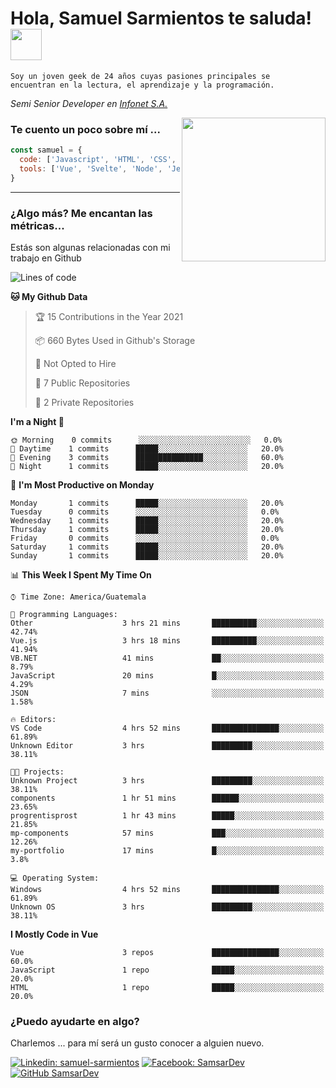 <h1>Hola, Samuel Sarmientos te saluda! <img src="https://media.giphy.com/media/ZEOAnq3ockGojO0E7n/giphy.gif" width="50"></h1>
<code>Soy un joven geek de 24 años cuyas pasiones principales se
encuentran en la lectura, el aprendizaje y la programación.</code>
<br>
<p><em>Semi Senior Developer en <a href="https://www.progrentis.com/">Infonet S.A.</a>
</em></p>
<img align='right' src="https://media.giphy.com/media/du3J3cXyzhj75IOgvA/giphy.gif" width="230">

### Te cuento un poco sobre mí ...

```javascript
const samuel = {
  code: ['Javascript', 'HTML', 'CSS', 'SASS', 'Python', 'C#'],
  tools: ['Vue', 'Svelte', 'Node', 'Jest', 'Strapi']
}
```
---

### ¿Algo más? Me encantan las métricas...
Estás son algunas relacionadas con mi trabajo en Github

<!--START_SECTION:waka-->
![Lines of code](https://img.shields.io/badge/From%20Hello%20World%20I%27ve%20Written-15330%20lines%20of%20code-blue)

**🐱 My Github Data** 

> 🏆 15 Contributions in the Year 2021
 > 
> 📦 660 Bytes Used in Github's Storage 
 > 
> 🚫 Not Opted to Hire
 > 
> 📜 7 Public Repositories 
 > 
> 🔑 2 Private Repositories  
 > 
**I'm a Night 🦉** 

```text
🌞 Morning    0 commits      ░░░░░░░░░░░░░░░░░░░░░░░░░   0.0% 
🌆 Daytime    1 commits      █████░░░░░░░░░░░░░░░░░░░░   20.0% 
🌃 Evening    3 commits      ███████████████░░░░░░░░░░   60.0% 
🌙 Night      1 commits      █████░░░░░░░░░░░░░░░░░░░░   20.0%

```
📅 **I'm Most Productive on Monday** 

```text
Monday       1 commits      █████░░░░░░░░░░░░░░░░░░░░   20.0% 
Tuesday      0 commits      ░░░░░░░░░░░░░░░░░░░░░░░░░   0.0% 
Wednesday    1 commits      █████░░░░░░░░░░░░░░░░░░░░   20.0% 
Thursday     1 commits      █████░░░░░░░░░░░░░░░░░░░░   20.0% 
Friday       0 commits      ░░░░░░░░░░░░░░░░░░░░░░░░░   0.0% 
Saturday     1 commits      █████░░░░░░░░░░░░░░░░░░░░   20.0% 
Sunday       1 commits      █████░░░░░░░░░░░░░░░░░░░░   20.0%

```


📊 **This Week I Spent My Time On** 

```text
⌚︎ Time Zone: America/Guatemala

💬 Programming Languages: 
Other                    3 hrs 21 mins       ██████████░░░░░░░░░░░░░░░   42.74% 
Vue.js                   3 hrs 18 mins       ██████████░░░░░░░░░░░░░░░   41.94% 
VB.NET                   41 mins             ██░░░░░░░░░░░░░░░░░░░░░░░   8.79% 
JavaScript               20 mins             █░░░░░░░░░░░░░░░░░░░░░░░░   4.29% 
JSON                     7 mins              ░░░░░░░░░░░░░░░░░░░░░░░░░   1.58%

🔥 Editors: 
VS Code                  4 hrs 52 mins       ███████████████░░░░░░░░░░   61.89% 
Unknown Editor           3 hrs               █████████░░░░░░░░░░░░░░░░   38.11%

🐱‍💻 Projects: 
Unknown Project          3 hrs               █████████░░░░░░░░░░░░░░░░   38.11% 
components               1 hr 51 mins        ██████░░░░░░░░░░░░░░░░░░░   23.65% 
progrentisprost          1 hr 43 mins        █████░░░░░░░░░░░░░░░░░░░░   21.85% 
mp-components            57 mins             ███░░░░░░░░░░░░░░░░░░░░░░   12.26% 
my-portfolio             17 mins             █░░░░░░░░░░░░░░░░░░░░░░░░   3.8%

💻 Operating System: 
Windows                  4 hrs 52 mins       ███████████████░░░░░░░░░░   61.89% 
Unknown OS               3 hrs               █████████░░░░░░░░░░░░░░░░   38.11%

```

**I Mostly Code in Vue** 

```text
Vue                      3 repos             ███████████████░░░░░░░░░░   60.0% 
JavaScript               1 repo              █████░░░░░░░░░░░░░░░░░░░░   20.0% 
HTML                     1 repo              █████░░░░░░░░░░░░░░░░░░░░   20.0%

```



<!--END_SECTION:waka-->

### ¿Puedo ayudarte en algo?
Charlemos ... para mí será un gusto conocer a alguien nuevo.

[![Linkedin: samuel-sarmientos](https://img.shields.io/badge/-Samuel%20Sarmientos-blue?style=flat-square&logo=Linkedin&logoColor=white)](https://www.linkedin.com/in/samuel-sarmientos)
[![Facebook: SamsarDev](https://img.shields.io/badge/-SamsarDev-white?style=flat-square&logo=Facebook)](https://www.facebook.com/Samsar.Dev)
[![GitHub SamsarDev](https://img.shields.io/github/followers/SamsarDev?label=follow&style=social)](https://github.com/SamsarDev)
